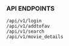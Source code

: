 ### API ENDPOINTS

    /api/v1/login
    /api/v1/addtofav
    /api/v1/search
    /api/v1/movie_details